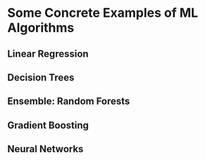 # Some Concrete Examples of ML Algorithms

## Linear Regression

## Decision Trees

## Ensemble: Random Forests

## Gradient Boosting

## Neural Networks